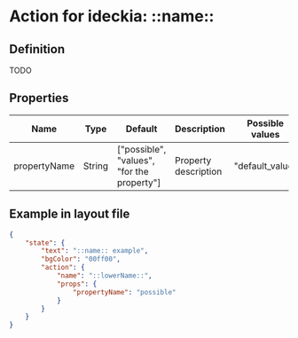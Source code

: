# Action for ideckia: ::name::

## Definition

TODO

## Properties

| Name | Type | Default | Description | Possible values |
| ----- |----- | ----- | ----- | ----- |
| propertyName | String | ["possible", "values", "for the property"] | Property description | "default_value" |

## Example in layout file

```json
{
    "state": {
        "text": "::name:: example",
        "bgColor": "00ff00",
        "action": {
            "name": "::lowerName::",
            "props": {
                "propertyName": "possible"
            }
        }
    }
}
```